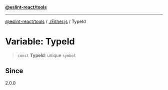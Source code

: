[**@eslint-react/tools**](../../README.md)

***

[@eslint-react/tools](../../README.md) / [./Either.js](../README.md) / TypeId

# Variable: TypeId

> `const` **TypeId**: unique `symbol`

## Since

2.0.0
